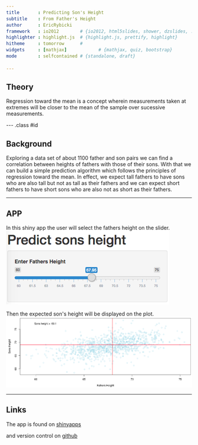 ```yaml
---
title       : Predicting Son's Height
subtitle    : From Father's Height
author      : EricRybicki 
framework   : io2012        # {io2012, html5slides, shower, dzslides, ...}
highlighter : highlight.js  # {highlight.js, prettify, highlight}
hitheme     : tomorrow      # 
widgets     : [mathjax]            # {mathjax, quiz, bootstrap}
mode        : selfcontained # {standalone, draft}

---
```

## Theory

Regression toward the mean is a concept wherein measurements taken at extremes will be closer to the mean of the
sample over sucessive measurements.

--- .class #id

## Background

Exploring a data set of about 1100 father and son pairs we can find a correlation between heights of fathers with those of their sons. With that we can build a simple prediction algorithm which follows the principles of regression toward the mean. In effect, we expect tall fathers to have sons who are also tall but not as tall as their fathers and we can expect short fathers to have short sons who are also not as short as their fathers.

---

## APP

In this shiny app the user will select the fathers height on the slider.
![Selection Slider](Slider.png)

Then the expected son's height will be displayed on the plot.
![Height Plot](Plot.png)

---

## Links

The app is found on [shinyapps](https://ericrybicki.shinyapps.io/Dev_Data_Products/)

and version control on [github](https://github.com/EricRybicki/Dev_Data_Products)







